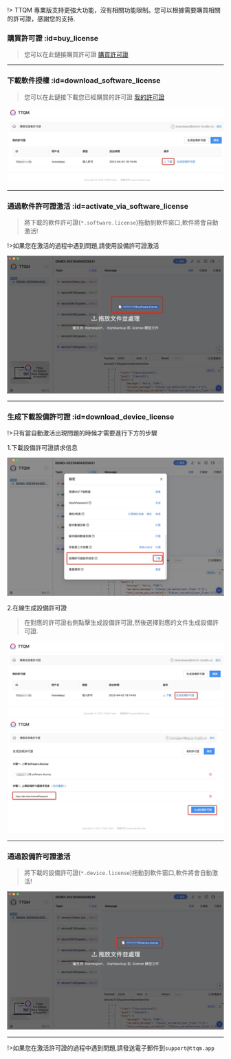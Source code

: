!> TTQM 專業版支持更強大功能，沒有相關功能限制。您可以根據需要購買相關的許可證，感謝您的支持.

### 購買許可證 :id=buy_license

> 您可以在此鏈接購買許可證 [購買許可證](https://ttqm.app/license/buy)

---

### 下載軟件授權 :id=download_software_license

> 您可以在此鏈接下載您已經購買的許可證 [我的許可證](https://ttqm.app/license/myLicense)

![1](_media/license/1.jpg ':size=800')

---

### 通過軟件許可證激活 :id=activate_via_software_license

> 將下載的軟件許可證(`*.software.license`)拖動到軟件窗口,軟件將會自動激活!

!>如果您在激活的過程中遇到問題,請使用設備許可證激活

![1](_media/license/2.jpg ':size=800')

---

### 生成下載設備許可證 :id=download_device_license

!>只有當自動激活出現問題的時候才需要進行下方的步驟

1.下載設備許可證請求信息

![1](_media/license/3.jpg ':size=800')

2.在線生成設備許可證

> 在對應的許可證右側點擊生成設備許可證,然後選擇對應的文件生成設備許可證.

![1](_media/license/4.jpg ':size=800')
![1](_media/license/5.jpg ':size=800')

---

### 通過設備許可證激活

> 將下載的設備許可證(`*.device.license`)拖動到軟件窗口,軟件將會自動激活!

![1](_media/license/6.jpg ':size=800')

---

!>如果您在激活許可證的過程中遇到問題,請發送電子郵件到`support@ttqm.app`
